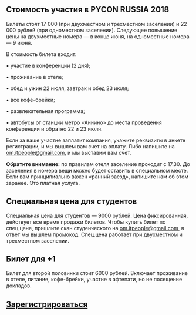 ## Стоимость участия в PYCON RUSSIA 2018

Билеты стоят 17 000 (при двухместном и трехместном заселении) и 22 000 рублей (при одноместном заселении). Следующее повышение цены на двухместные номера — в конце июня, на одноместные номера — 9 июня.

В стоимость билета входит: 

• участие в конференции (2 дня); 

• проживание в отеле; 

• обед и ужин 22 июля, завтрак и обед 23 июля; 

• все кофе-брейки; 

• развлекательная программа; 

• автобусы от станции метро «Аннино» до места проведения конференции и обратно 22 и 23 июля.

Если за ваше участие заплатит компания, укажите реквизиты в анкете регистрации, и мы вышлем вам счет на оплату. Либо напишите на [om.itpeople@gmail.com](om.itpeople@gmail.com), и мы выставим вам счет.

<b>Обратите внимание:</b> по правилам отеля заселение проходит с 17.30. До заселения в номера вещи можно будет оставить в специальном месте. Если вам принципиально важен «ранний заезд», напишите нам об этом заранее. Это платная услуга.

## Специальная цена для студентов

Специальная цена для студентов — 9000 рублей. Цена фиксированная, действует все время продажи билетов. Чтобы купить билет по спец.цене, пришлите скан студенческого на [om.itpeople@gmail.com](om.itpeople@gmail.com), в ответ мы вышлем промокод. Спец.цена работает при двухместном и трехместном заселении.

## Билет для +1
Билет для второй половинки стоит 6000 рублей. Включает проживание в отеле, питание, кофе-брейки, участие в афтепати, но не посещение докладов.

## [Зарегистрироваться](http://pycon.ru/2018/register/)
